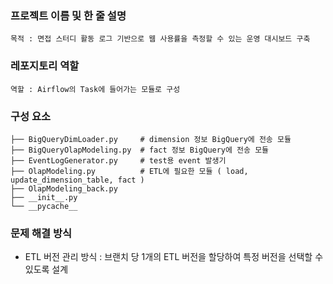 ### 프로젝트 이름 및 한 줄 설명
```
목적 : 면접 스터디 활동 로그 기반으로 웹 사용률을 측정할 수 있는 운영 대시보드 구축
```
### 레포지토리 역할
```
역할 : Airflow의 Task에 들어가는 모듈로 구성
```
### 구성 요소
```
├── BigQueryDimLoader.py     # dimension 정보 BigQuery에 전송 모듈
├── BigQueryOlapModeling.py  # fact 정보 BigQuery에 전송 모듈
├── EventLogGenerator.py     # test용 event 발생기
├── OlapModeling.py          # ETL에 필요한 모듈 ( load, update_dimension_table, fact )
├── OlapModeling_back.py
├── __init__.py
└── __pycache__
```

### 문제 해결 방식
- ETL 버전 관리 방식 : 브랜치 당 1개의 ETL 버전을 할당하여 특정 버전을 선택할 수 있도록 설계
